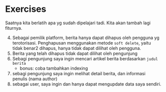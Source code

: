 # Exercises

Saatnya kita berlatih apa yg sudah dipelajari tadi. Kita akan tambah lagi fiturnya.

4. Sebagai pemilik platform, berita hanya dapat dihapus oleh pengguna yg terotorisasi. Penghapusan menggunakan metode `soft delete`, yaitu tidak benar2 dihapus, hanya tidak dapat dilihat oleh pengguna.
5. Berita yang telah dihapus tidak dapat dilihat oleh pengunjung
6. Sebagi pengunjung saya ingin mencari artikel berita berdasarkan `judul berita`
    - bonus: coba tambahkan indexing
7. sebagi pengunjung saya ingin melihat detail berita, dan informasi penulis (nama author)
8. sebagai user, saya ingin dan hanya dapat mengupdate data saya sendiri.

